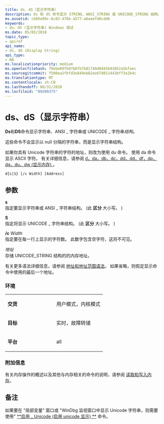 ```yaml
---
title: ds、dS（显示字符串）
description: Ds 和 dS 命令显示 STRING、ANSI_STRING 或 UNICODE_STRING 结构。
ms.assetid: cb05e89c-6c83-476b-a577-a6aeefd8cdd6
keywords:
- ds、dS (显示字符串) Windows 调试
ms.date: 05/03/2018
topic_type:
- apiref
api_name:
- ds, dS (Display String)
api_type:
- NA
ms.localizationpriority: medium
ms.openlocfilehash: f9ebe09fb97b8fb7b81740d8d45b91052a5bfaec
ms.sourcegitcommit: f500ea2fbfd3e849eb82ee67d011443bff3e2b4c
ms.translationtype: MT
ms.contentlocale: zh-CN
ms.lasthandoff: 08/31/2020
ms.locfileid: "89209375"
---
```

# <a name="ds-ds-display-string"></a>ds、dS（显示字符串）


**Ds**和**DS**命令显示字符串、ANSI \_ 字符串或 UNICODE \_ 字符串*结构*。 

这些命令不会显示以 null 分隔的字符串，而是显示字符串结构。

如果你具有 Unicode 字符串的字符的地址，则改为使用 du 命令。 使用 da 命令显示 ASCII 字符。 有关详细信息，请参阅 [d，da，db，dc，dd，dd，df，dp，dq，du，dw (显示内存) ](./d--da--db--dc--dd--dd--df--dp--dq--du--dw--dw--dyb--dyd--display-memor.md)。

```dbgcmd
d{s|S} [/c Width] [Address]
```

## <a name="span-idddk_cmd_display_string_dbgspanspan-idddk_cmd_display_string_dbgspanparameters"></a><span id="ddk_cmd_display_string_dbg"></span><span id="DDK_CMD_DISPLAY_STRING_DBG"></span>参数


<span id="_______s______"></span><span id="_______S______"></span>**s**   
指定要显示字符串或 ANSI \_ 字符串结构。  (此 **区分** 大小写。 ) 

<span id="_______S______"></span><span id="_______s______"></span>**S**   
指定将显示 UNICODE \_ 字符串结构。  (此 **区分** 大小写。 ) 

<span id="________c_______Width______"></span><span id="________c_______width______"></span><span id="________C_______WIDTH______"></span>**/c** *Width*   
指定要在每一行上显示的字符数。 此数字包含空字符，这将不可见。

<span id="_______Address______"></span><span id="_______address______"></span><span id="_______ADDRESS______"></span>*地址*   
存储 UNICODE_STRING 结构的的内存地址。 

有关更多语法详细信息，请参阅 [地址和地址范围语法](address-and-address-range-syntax.md)。 如果省略，则假定显示命令中使用的最后一个地址。

### <a name="span-idenvironmentspanspan-idenvironmentspanspan-idenvironmentspanenvironment"></a><span id="Environment"></span><span id="environment"></span><span id="ENVIRONMENT"></span>环境

<table>
<colgroup>
<col width="50%" />
<col width="50%" />
</colgroup>
<tbody>
<tr class="odd">
<td align="left"><p><strong>交货</strong></p></td>
<td align="left"><p>用户模式，内核模式</p></td>
</tr>
<tr class="even">
<td align="left"><p><strong>目标</strong></p></td>
<td align="left"><p>实时，故障转储</p></td>
</tr>
<tr class="odd">
<td align="left"><p><strong>平台</strong></p></td>
<td align="left"><p>all</p></td>
</tr>
</tbody>
</table>

 

### <a name="span-idadditional_informationspanspan-idadditional_informationspanspan-idadditional_informationspanadditional-information"></a><span id="Additional_Information"></span><span id="additional_information"></span><span id="ADDITIONAL_INFORMATION"></span>附加信息

有关内存操作的概述以及其他与内存相关的命令的说明，请参阅 [读取和写入内存](reading-and-writing-memory.md)。

<a name="remarks"></a>备注
-------

如果要在 "局部变量" 窗口或 "WinDbg 监视窗口中显示 Unicode 字符串，则需要使用" [**启用 \_ Unicode (启用 unicode 显示) **](-enable-unicode--enable-unicode-display-.md) 命令。

 

